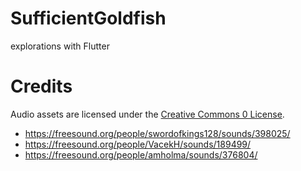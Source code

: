 # SufficientGoldfish
explorations with Flutter

# Credits

Audio assets are licensed under the [Creative Commons 0 License](https://creativecommons.org/publicdomain/zero/1.0/).

* https://freesound.org/people/swordofkings128/sounds/398025/
* https://freesound.org/people/VacekH/sounds/189499/
* https://freesound.org/people/amholma/sounds/376804/
